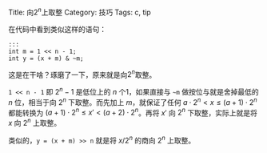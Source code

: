 Title: 向$2^n$上取整
Category: 技巧
Tags: c, tip

在代码中看到类似这样的语句：

    :::
    int m = 1 << n - 1;
    int y = (x + m) & ~m;

这是在干啥？琢磨了一下，原来就是向$2^n$取整。

`1 << n - 1` 即 $2^n-1$ 是低位上的 $n$ 个1，如果直接与 `~m` 做按位与就是舍掉最低的 $n$ 位，相当于向 $2^n$ 下取整。而先加上 $m$，就保证了任何 $a\cdot 2^n<x\leq (a+1)\cdot 2^n$ 都能转换为 $(a+1)\cdot 2^n\leq x' < (a+2)\cdot 2^n$。再将 $x'$ 向 $2^n$ 下取整，实际上就是将 $x$ 向 $2^n$ 上取整。

类似的，`y = (x + m) >> n` 就是将 $x/2^n$ 的商向 $2^n$ 上取整。
